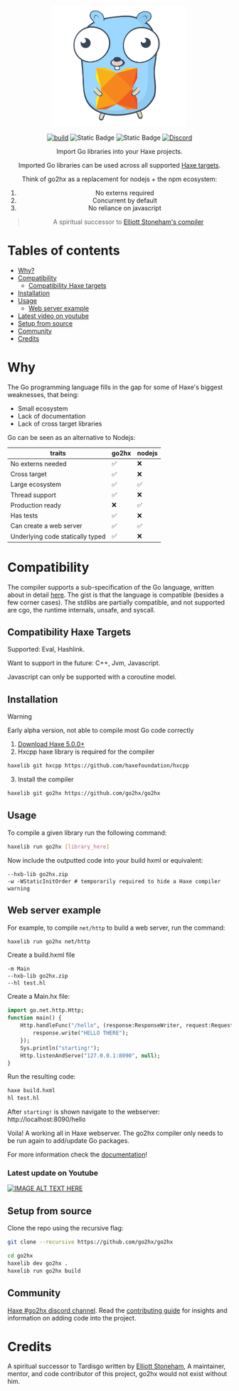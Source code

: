 <div align="center">

<img src="extra/images/logo.svg" width="300"/>

[![build](https://github.com/go2hx/go2hx/actions/workflows/main.yml/badge.svg)](https://github.com/go2hx/go2hx/actions/workflows/main.yml) ![Static Badge](https://img.shields.io/badge/target-hashlink-darkgreen)
![Static Badge](https://img.shields.io/badge/target-eval-darkgreen)
 [![Discord](https://img.shields.io/discord/162395145352904705.svg?logo=discord)](https://discord.gg/jgPcqC7DY2)

Import Go libraries into your Haxe projects.

Imported Go libraries can be used across all supported [Haxe targets](#compatibility-haxe-targets).

Think of go2hx as a replacement for nodejs + the npm ecosystem:

1. No externs required
2. Concurrent by default
3. No reliance on javascript

> A spiritual successor to [Elliott Stoneham's compiler](#credits)

</div>

# Tables of contents
- [Why?](#why)
- [Compatibility](#compatibility)
    - [Compatibility Haxe targets](#compatibility-haxe-targets)
- [Installation](#installation)
- [Usage](#usage)
    - [Web server example](#web-server-example)
- [Latest video on youtube](#latest-update-on-youtube)
- [Setup from source](#setup-from-source)
- [Community](#community)
- [Credits](#credits)

# Why

The Go programming language fills in the gap for some of Haxe's biggest weaknesses, that being:
- Small ecosystem
- Lack of documentation
- Lack of cross target libraries

Go can be seen as an alternative to Nodejs:

traits | go2hx | nodejs | 
|-------|-----| ---- |
| No externs needed | ️️✅ | ❌
| Cross target | ✅ | ❌
| Large ecosystem | ✅ | ✅
| Thread support | ✅ | ❌
| Production ready | ❌ | ✅
| Has tests | ✅ | ❌
| Can create a web server | ✅ | ✅
| Underlying code statically typed | ️️✅ | ❌

# Compatibility

The compiler supports a sub-specification of the Go language, written about in detail [here](./extra/docs/doc.md#sub-specification). The gist is that the language is compatible (besides a few corner cases). The stdlibs are partially compatible, and not supported are cgo, the runtime internals, unsafe, and syscall.


## Compatibility Haxe Targets

Supported: Eval, Hashlink.

Want to support in the future: C++, Jvm, Javascript.

Javascript can only be supported with a coroutine model.

## Installation

> [!WARNING]  
> Early alpha version, not able to compile most Go code correctly


1. [Download Haxe 5.0.0+](https://haxe.org/download/version/5.0.0-preview.1/)
2. Hxcpp haxe library is required for the compiler


```sh
haxelib git hxcpp https://github.com/haxefoundation/hxcpp
```

3. Install the compiler
```sh
haxelib git go2hx https://github.com/go2hx/go2hx
```


## Usage

To compile a given library run the following command:

```sh
haxelib run go2hx [library_here]
```

Now include the outputted code into your build hxml or equivalent:
```hxml
--hxb-lib go2hx.zip
-w -WStaticInitOrder # temporarily required to hide a Haxe compiler warning
```

## Web server example
For example, to compile ``net/http`` to build a web server, run the command:
```sh
haxelib run go2hx net/http
```

Create a build.hxml file
```hxml
-m Main
--hxb-lib go2hx.zip
--hl test.hl
```
Create a Main.hx file:
```haxe
import go.net.http.Http;
function main() {
    Http.handleFunc("/hello", (response:ResponseWriter, request:Request) -> {
        response.write("HELLO THERE");
    });
    Sys.println("starting!");
    Http.listenAndServe("127.0.0.1:8090", null);
}
```

Run the resulting code:
```sh
haxe build.hxml
hl test.hl
```

After ``starting!`` is shown navigate to the webserver: http://localhost:8090/hello

Voila! A working all in Haxe webserver. The go2hx compiler only needs to be run again to add/update Go packages.

For more information check the [documentation](./extra/docs/doc.md)!


### Latest update on Youtube
[![IMAGE ALT TEXT HERE](https://img.youtube.com/vi/qVaynJJ941M/0.jpg)](https://www.youtube.com/watch?v=qVaynJJ941M)

## Setup from source

Clone the repo using the recursive flag:
```sh
git clone --recursive https://github.com/go2hx/go2hx
```

```sh
cd go2hx
haxelib dev go2hx .
haxelib run go2hx build
```

## Community

[Haxe #go2hx discord channel](https://discord.gg/jgPcqC7DY2).
Read the [contributing guide](./CONTRIBUTING.MD) for insights and information on adding code into the project.

# Credits

A spiritual successor to Tardisgo written by [Elliott Stoneham](https://github.com/elliott5),
A maintainer, mentor, and code contributor of this project, go2hx would not exist without him.